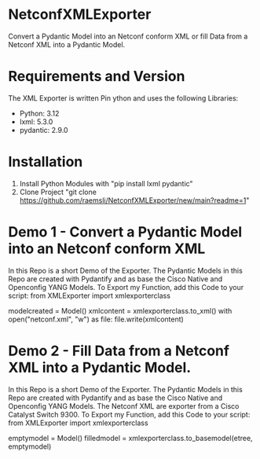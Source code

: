 # NetconfXMLExporter
Convert a Pydantic Model into an Netconf conform XML or fill Data from a Netconf XML into a Pydantic Model.

# Requirements and Version
The XML Exporter is written Pin ython and uses the following Libraries:
- Python: 3.12
- lxml: 5.3.0
- pydantic: 2.9.0

# Installation
1. Install Python Modules with "pip install lxml pydantic"
2. Clone Project "git clone https://github.com/raemsli/NetconfXMLExporter/new/main?readme=1"

# Demo 1 - Convert a Pydantic Model into an Netconf conform XML 
In this Repo is a short Demo of the Exporter. The Pydantic Models in this Repo are created with Pydantify and as base the Cisco Native and Openconfig YANG Models.
To Export my Function, add this Code to your script:
from XMLExporter import xmlexporterclass

modelcreated = Model()
xmlcontent = xmlexporterclass.to_xml()
with open("netconf.xml", "w") as file:
  file.write(xmlcontent)

# Demo 2 - Fill Data from a Netconf XML into a Pydantic Model.
In this Repo is a short Demo of the Exporter. The Pydantic Models in this Repo are created with Pydantify and as base the Cisco Native and Openconfig YANG Models. The Netconf XML are exporter from a Cisco Catalyst Switch 9300.
To Export my Function, add this Code to your script:
from XMLExporter import xmlexporterclass

emptymodel = Model()
filledmodel = xmlexporterclass.to_basemodel(etree, emptymodel)
